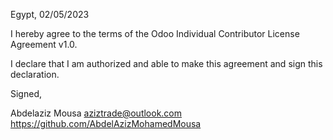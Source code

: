 Egypt, 02/05/2023

I hereby agree to the terms of the Odoo Individual Contributor License Agreement v1.0.

I declare that I am authorized and able to make this agreement and sign this declaration.

Signed,

Abdelaziz Mousa aziztrade@outlook.com https://github.com/AbdelAzizMohamedMousa

